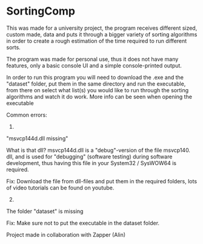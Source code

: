 # SortingComp

This was made for a university project, the program receives different sized, custom made, data and puts it through a bigger variety of sorting algorithms in order to create a rough estimation of the time required to run different sorts.

The program was made for personal use, thus it does not have many features, only a basic console UI and a simple console-printed output.

In order to run this program you will need to download the .exe and the "dataset" folder, put them in the same directory and run the executable, from there on select what list(s) you would like to run through the sorting algorithms and watch it do work. More info can be seen when opening the executable

Common errors: 

1. 
"msvcp144d.dll missing"

What is that dll? msvcp144d.dll is a "debug"-version of the file msvcp140. dll, and is used for "debugging" (software testing) during software development, thus having this file in your System32 / SysWOW64 is required.

Fix: Download the file from dll-files and put them in the required folders, lots of video tutorials can be found on youtube.

2. 
The folder "dataset" is missing

Fix: Make sure not to put the executable in the dataset folder.


Project made in collaboration with Zapper (Alin)

